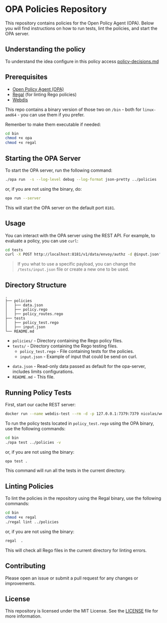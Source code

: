 # OPA Policies Repository

This repository contains policies for the Open Policy Agent (OPA). Below you will find instructions on how to run tests, lint the policies, and start the OPA server.

## Understanding the policy
To understand the idea configure in this policy access [policy-decisions.md](docs/policy-decisions.md)

## Prerequisites

- [Open Policy Agent (OPA)](https://www.openpolicyagent.org/docs/latest/getting-started/)
- [Regal](https://github.com/StyraInc/regal) (for linting Rego policies)
- [Webdis](https://github.com/nicolasff/webdis?tab=readme-ov-file)

This repo contains a binary version of those two on `/bin` - both for `linux-amd64` - you can use them if you prefer.

Remenber to make them executable if needed:

```bash
cd bin
chmod +x opa
chmod +x regal
```

## Starting the OPA Server

To start the OPA server, run the following command:

```bash
./opa run  -s --log-level debug --log-format json-pretty ../policies
```

or, if you are not using the binary, do:

```bash
opa run --server
```

This will start the OPA server on the default port `8181`.

## Usage

You can interact with the OPA server using the REST API. For example, to evaluate a policy, you can use `curl`:

```bash
cd tests
curl -X POST http://localhost:8181/v1/data/envoy/authz -d @input.json'
```

> If you what to use a specific payload, you can change the `/tests/input.json` file or create a new one to be used.

## Directory Structure

```
.
├── policies
│   ├── data.json
│   ├── policy.rego
│   ├── policy_routes.rego
├── tests
│   ├── policy_test.rego
│   ├── input.json
└── README.md
```

- `policies/` - Directory containing the Rego policy files.
- `tests/` - Directory containing the Rego testing files.
  - `policy_test.rego` - File containing tests for the policies.
  - `input.json` - Example of input that could be send on curl.
<!-- - `.regal.yml` - Configuration file for Regal linter. -->
  - `data.json` - Read-only data passed as default for the opa-server, includes limits configurations.
- `README.md` - This file.

## Running Policy Tests

First, start our cache REST server:
```bash
docker run --name webdis-test --rm -d -p 127.0.0.1:7379:7379 nicolas/webdis
```
To run the policy tests located in `policy_test.rego` using the OPA binary, use the following commands:

```bash
cd bin
./opa test ../policies -v
```

or, if you are not using the binary:

```bash
opa test .
```

This command will run all the tests in the current directory.

## Linting Policies

To lint the policies in the repository using the Regal binary, use the following commands:

```bash
cd bin
chmod +x regal
./regal lint ../policies
```

or, if you are not using the binary:


```bash
regal  .
```

This will check all Rego files in the current directory for linting errors.

## Contributing

Please open an issue or submit a pull request for any changes or improvements.

## License

This repository is licensed under the MIT License. See the [LICENSE](LICENSE) file for more information.
